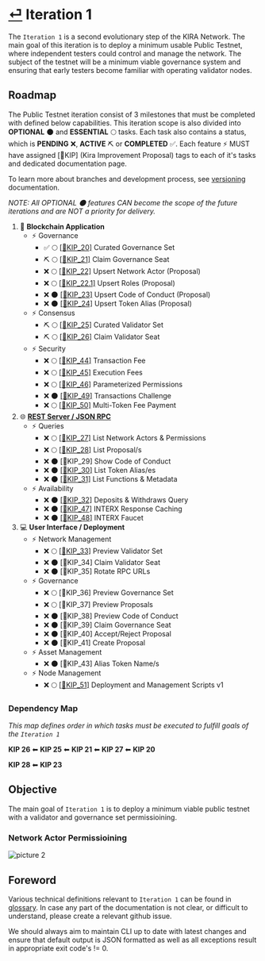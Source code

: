 
# [⏎](../README.md) Iteration 1

The `Iteration 1` is a second evolutionary step of the KIRA Network. The main goal of this iteration is to deploy a minimum usable Public Testnet, where independent testers could control and manage the network. The subject of the testnet will be a minimum viable governance system and ensuring that early testers become familiar with operating validator nodes.

## Roadmap

The Public Testnet iteration consist of 3 milestones that must be completed with defined below capabilities. This iteration scope is also divided into **OPTIONAL** :new_moon: and **ESSENTIAL** :full_moon: tasks. Each task also contains a status, which is **PENDING** :x:, **ACTIVE** :pick: or **COMPLETED** :white_check_mark:. Each feature :zap: MUST have assigned [:bookmark:KIP] (Kira Improvement Proposal) tags to each of it's tasks and dedicated documentation page.

To learn more about branches and development process, see [versioning](../versioning.md) documentation.

_NOTE: All OPTIONAL :new_moon: features CAN become the scope of the future iterations and are NOT a priority for delivery._

1. :link: **Blockchain Application**
   * :zap: Governance
     * :white_check_mark: :full_moon: [[:bookmark:KIP_20]](kip_20.md) Curated Governance Set
     * :pick: :full_moon: [[:bookmark:KIP_21]](kip_21.md) Claim Governance Seat
     * :x: :full_moon: [[:bookmark:KIP_22]](kip_22.md) Upsert Network Actor (Proposal)
     * :x: :full_moon: [[:bookmark:KIP_22.1]](kip_22.1.md) Upsert Roles (Proposal)
     * :x: :new_moon: [[:bookmark:KIP_23]](kip_23.md) Upsert Code of Conduct (Proposal)
     * :x: :new_moon: [[:bookmark:KIP_24]](kip_24.md) Upsert Token Alias (Proposal)
   * :zap: Consensus
     * :pick: :full_moon: [[:bookmark:KIP_25]](kip_25.md) Curated Validator Set
     * :pick: :full_moon: [[:bookmark:KIP_26]](kip_26.md) Claim Validator Seat
   * :zap: Security
     * :x: :full_moon: [[:bookmark:KIP_44]](kip_44.md) Transaction Fee
     * :x: :full_moon: [[:bookmark:KIP_45]](kip_45.md) Execution Fees
     * :x: :full_moon: [[:bookmark:KIP_46]](kip_46.md) Parameterized Permissions
     * :x: :new_moon: [[:bookmark:KIP_49]](kip_49.md) Transactions Challenge
     * :x: :full_moon: [[:bookmark:KIP_50]](kip_50.md) Multi-Token Fee Payment
2. :globe_with_meridians: **[REST Server / JSON RPC](../rpc/README.md)**
   * :zap: Queries 
      * :x: :full_moon: [[:bookmark:KIP_27]](kip_27.md) List Network Actors & Permissions
      * :x: :full_moon: [[:bookmark:KIP_28]](kip_28.md) List Proposal/s
      * :x: :new_moon: [:bookmark:KIP_29] Show Code of Conduct
      * :x: :new_moon: [[:bookmark:KIP_30]](kip_30.md) List Token Alias/es
      * :x: :new_moon: [[:bookmark:KIP_31]](kip_31.md) List Functions & Metadata
   * :zap: Availability
      * :x: :new_moon: [[:bookmark:KIP_32]](kip_32.md) Deposits & Withdraws Query
      * :x: :new_moon: [[:bookmark:KIP_47]](kip_47.md) INTERX Response Caching 
      * :x: :new_moon: [[:bookmark:KIP_48]](kip_48.md) INTERX Faucet
3. :computer: **User Interface / Deployment**  
   * :zap: Network Management
      * :x: :full_moon: [[:bookmark:KIP_33]](kip_33.md) Preview Validator Set
      * :x: :new_moon: [:bookmark:KIP_34] Claim Validator Seat
      * :x: :new_moon: [:bookmark:KIP_35] Rotate RPC URLs 
   * :zap: Governance
      * :x: :full_moon: [:bookmark:KIP_36] Preview Governance Set
      * :x: :full_moon: [:bookmark:KIP_37] Preview Proposals
      * :x: :new_moon: [:bookmark:KIP_38] Preview Code of Conduct
      * :x: :new_moon: [:bookmark:KIP_39] Claim Governance Seat
      * :x: :new_moon: [:bookmark:KIP_40] Accept/Reject Proposal
      * :x: :new_moon: [:bookmark:KIP_41] Create Proposal
   * :zap: Asset Management
      * :x: :new_moon: [:bookmark:KIP_43] Alias Token Name/s
   * :zap: Node Management
      * :x: :full_moon: [[:bookmark:KIP_51]](kip_51.md) Deployment and Management Scripts v1

### Dependency Map

_This map defines order in which tasks must be executed to fulfill goals of the `Iteration 1`_

**KIP 26** ⬅ **KIP 25** ⬅ **KIP 21** ⬅ **KIP 27** ⬅ **KIP 20**

**KIP 28** ⬅ **KIP 23**

## Objective

The main goal of `Iteration 1` is to deploy a minimum viable public testnet with a validator and governance set permissioining.

### Network Actor Permissioining 

![picture 2](https://i.imgur.com/28ONnVW.png)  

## Foreword

Various technical definitions relevant to `Iteration 1` can be found in [glossary](../glossary.md). In case any part of the documentation is not clear, or difficult to understand, please create a relevant github issue.

We should always aim to maintain CLI up to date with latest changes and ensure that default output is JSON formatted as well as all exceptions result in appropriate exit code's != 0.

